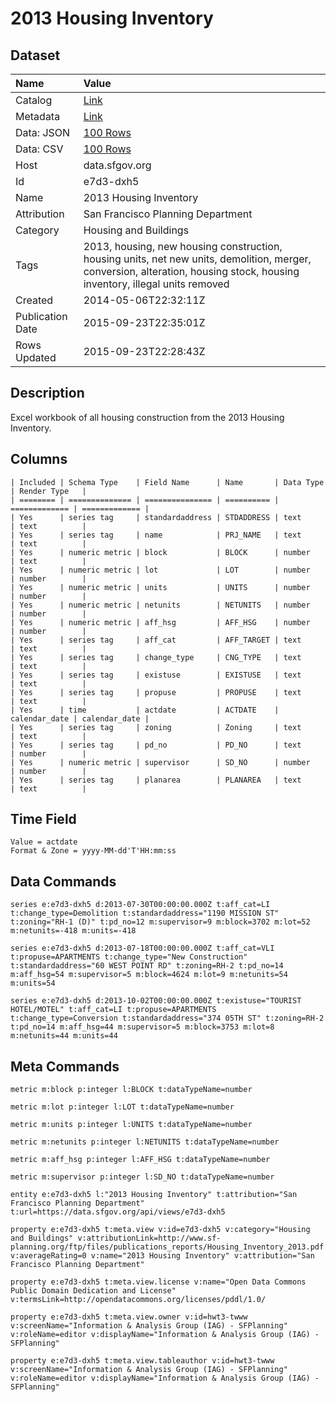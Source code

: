 # 2013 Housing Inventory

## Dataset

| Name | Value |
| :--- | :---- |
| Catalog | [Link](https://catalog.data.gov/dataset/2013-housing-inventory-b6675) |
| Metadata | [Link](https://data.sfgov.org/api/views/e7d3-dxh5) |
| Data: JSON | [100 Rows](https://data.sfgov.org/api/views/e7d3-dxh5/rows.json?max_rows=100) |
| Data: CSV | [100 Rows](https://data.sfgov.org/api/views/e7d3-dxh5/rows.csv?max_rows=100) |
| Host | data.sfgov.org |
| Id | e7d3-dxh5 |
| Name | 2013 Housing Inventory |
| Attribution | San Francisco Planning Department |
| Category | Housing and Buildings |
| Tags | 2013, housing, new housing construction, housing units, net new units, demolition, merger, conversion, alteration, housing stock, housing inventory, illegal units removed |
| Created | 2014-05-06T22:32:11Z |
| Publication Date | 2015-09-23T22:35:01Z |
| Rows Updated | 2015-09-23T22:28:43Z |

## Description

Excel workbook of all housing construction from the 2013 Housing Inventory.

## Columns

```ls
| Included | Schema Type    | Field Name      | Name       | Data Type     | Render Type   |
| ======== | ============== | =============== | ========== | ============= | ============= |
| Yes      | series tag     | standardaddress | STDADDRESS | text          | text          |
| Yes      | series tag     | name            | PRJ_NAME   | text          | text          |
| Yes      | numeric metric | block           | BLOCK      | number        | text          |
| Yes      | numeric metric | lot             | LOT        | number        | number        |
| Yes      | numeric metric | units           | UNITS      | number        | number        |
| Yes      | numeric metric | netunits        | NETUNITS   | number        | number        |
| Yes      | numeric metric | aff_hsg         | AFF_HSG    | number        | number        |
| Yes      | series tag     | aff_cat         | AFF_TARGET | text          | text          |
| Yes      | series tag     | change_type     | CNG_TYPE   | text          | text          |
| Yes      | series tag     | existuse        | EXISTUSE   | text          | text          |
| Yes      | series tag     | propuse         | PROPUSE    | text          | text          |
| Yes      | time           | actdate         | ACTDATE    | calendar_date | calendar_date |
| Yes      | series tag     | zoning          | Zoning     | text          | text          |
| Yes      | series tag     | pd_no           | PD_NO      | text          | number        |
| Yes      | numeric metric | supervisor      | SD_NO      | number        | number        |
| Yes      | series tag     | planarea        | PLANAREA   | text          | text          |
```

## Time Field

```ls
Value = actdate
Format & Zone = yyyy-MM-dd'T'HH:mm:ss
```

## Data Commands

```ls
series e:e7d3-dxh5 d:2013-07-30T00:00:00.000Z t:aff_cat=LI t:change_type=Demolition t:standardaddress="1190 MISSION ST" t:zoning="RH-1 (D)" t:pd_no=12 m:supervisor=9 m:block=3702 m:lot=52 m:netunits=-418 m:units=-418

series e:e7d3-dxh5 d:2013-07-18T00:00:00.000Z t:aff_cat=VLI t:propuse=APARTMENTS t:change_type="New Construction" t:standardaddress="60 WEST POINT RD" t:zoning=RH-2 t:pd_no=14 m:aff_hsg=54 m:supervisor=5 m:block=4624 m:lot=9 m:netunits=54 m:units=54

series e:e7d3-dxh5 d:2013-10-02T00:00:00.000Z t:existuse="TOURIST HOTEL/MOTEL" t:aff_cat=LI t:propuse=APARTMENTS t:change_type=Conversion t:standardaddress="374 05TH ST" t:zoning=RH-2 t:pd_no=14 m:aff_hsg=44 m:supervisor=5 m:block=3753 m:lot=8 m:netunits=44 m:units=44
```

## Meta Commands

```ls
metric m:block p:integer l:BLOCK t:dataTypeName=number

metric m:lot p:integer l:LOT t:dataTypeName=number

metric m:units p:integer l:UNITS t:dataTypeName=number

metric m:netunits p:integer l:NETUNITS t:dataTypeName=number

metric m:aff_hsg p:integer l:AFF_HSG t:dataTypeName=number

metric m:supervisor p:integer l:SD_NO t:dataTypeName=number

entity e:e7d3-dxh5 l:"2013 Housing Inventory" t:attribution="San Francisco Planning Department" t:url=https://data.sfgov.org/api/views/e7d3-dxh5

property e:e7d3-dxh5 t:meta.view v:id=e7d3-dxh5 v:category="Housing and Buildings" v:attributionLink=http://www.sf-planning.org/ftp/files/publications_reports/Housing_Inventory_2013.pdf v:averageRating=0 v:name="2013 Housing Inventory" v:attribution="San Francisco Planning Department"

property e:e7d3-dxh5 t:meta.view.license v:name="Open Data Commons Public Domain Dedication and License" v:termsLink=http://opendatacommons.org/licenses/pddl/1.0/

property e:e7d3-dxh5 t:meta.view.owner v:id=hwt3-twww v:screenName="Information & Analysis Group (IAG) - SFPlanning" v:roleName=editor v:displayName="Information & Analysis Group (IAG) - SFPlanning"

property e:e7d3-dxh5 t:meta.view.tableauthor v:id=hwt3-twww v:screenName="Information & Analysis Group (IAG) - SFPlanning" v:roleName=editor v:displayName="Information & Analysis Group (IAG) - SFPlanning"
```